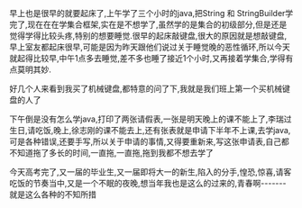  早上也是很早的就要起床了,上午学了三个小时的java,把String 和 StringBuilder学完了,现在在在学集合框架,实在是不想学了,虽然学的是集合的初级部分,但是还是觉得学得比较头疼,特别的想要睡觉.很早的起床敲键盘,很大的原因就是想敲键盘,早上室友都起床很早,可能是因为昨天跟他们说过关于睡觉晚的恶性循环,所以今天就起得比较早,中午1点多去睡觉,差不多也睡了接近1个小时,又再接着学集合,学得有点莫明其妙.

   好几个人来看到我买了机械键盘,都特意的问了下,我就是我们班上第一个买机械键盘的人了

  下午倒是没有怎么学java,打印了两张请假表,一张是明天晚上的课不能上了,李瑞过生日,请吃饭,晚上,徐志刚的课不能去上,还有张表就是申请下半年不上课,去学java,可是各种错误,还要手写,所以关于申请的事情,又得要重新来,写这张申请表,自己都不知道拖了多长的时间,一直拖,一直拖,拖到我都不想去学了

  今天高考完了,又一届的毕业生,又一届即将大一的新生,陷入的分手,惶恐,惊喜,请客吃饭的节奏当中,又是一个不眠的夜晚,想当年我也是这么的过来的,青春啊-------就是这么各种的不知所措